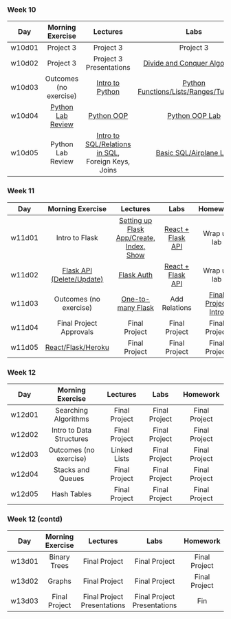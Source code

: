 ### Week 10
| Day | Morning Exercise | Lectures | Labs | Homework |
|:---:|:-----------:|:-------:|:-----------:|:-----------:|
| w10d01 | Project 3 | Project 3 | Project 3 | Project 3 |
| w10d02 | Project 3 | Project 3 Presentations | [Divide and Conquer Algorithms](./w10d02/instructor_notes/divide-and-conquer-sorts) | [Python Prep](./w10d02/homework/README.md) |
| w10d03 | Outcomes (no exercise) | [Intro to Python](./w10d03/instructor_notes/) | [Python Functions/Lists/Ranges/Tuples/etc](./w10d03/student_labs) | [Python State Capitals](./w10d03/homework/README.md) |
| w10d04 | [Python Lab Review](./w10d04/morning_exercise) | [Python OOP](./w10d04/instructor_notes/python-classes.md) | [Python OOP Lab](./w10d04/student_labs/python-oop.md) | [Python OOP Build](./w10d04/homework/python-oop-snowman.md) |
| w10d05 | Python Lab Review | [Intro to SQL/Relations in SQL](./w10d05/instructor_notes), Foreign Keys, Joins | [Basic SQL/Airplane Lab](./w10d05/student_labs/) | [Carmen Sandiego](./w10d05/homework/carmen-sandiego/README.md) |

### Week 11
| Day | Morning Exercise | Lectures | Labs | Homework |
|:---:|:-----------:|:-------:|:-----------:|:-----------:|
| w11d01 | Intro to Flask | [Setting up Flask App/Create, Index, Show](./4_APIs_and_full_stack/w11d01/instructor_notes/flask-intro-get-post.md) | [React + Flask API](./4_APIs_and_full_stack/w11d01/student_labs/flask-react-app.md) | Wrap up lab |
| w11d02 | [Flask API (Delete/Update)](./4_APIs_and_full_stack/w11d02/instructor_notes/README.md)| [Flask Auth](./4_APIs_and_full_stack/w11d02/instructor_notes/flask-register-login.md) | [React + Flask API](./4_APIs_and_full_stack/w11d02/student_labs/flask-react-app.md) | Wrap up lab |
| w11d03 | Outcomes (no exercise) | [One-to-many Flask](./4_APIs_and_full_stack/w11d03/instructor_notes/flask-one-to-many.md) | Add Relations | [Final Project Intro](./7_project_files/final_project/README.md) |
| w11d04 | Final Project Approvals | Final Project | Final Project | Final Project |
| w11d05 | [React/Flask/Heroku](./4_APIs_and_full_stack/w11d05/morning_exercise/README.md) | Final Project | Final Project | Final Project |


### Week 12
| Day | Morning Exercise | Lectures | Labs | Homework |
|:---:|:-----------:|:-------:|:-----------:|:-----------:|
| w12d01 | Searching Algorithms | Final Project | Final Project | Final Project |
| w12d02 | Intro to Data Structures | Final Project | Final Project | Final Project |
| w12d03 | Outcomes (no exercise) | Linked Lists | Final Project | Final Project |
| w12d04 | Stacks and Queues | Final Project | Final Project | Final Project |
| w12d05 | Hash Tables | Final Project | Final Project | Final Project |

### Week 12 (contd)
| Day | Morning Exercise | Lectures | Labs | Homework |
|:---:|:-----------:|:-------:|:-----------:|:-----------:|
| w13d01 | Binary Trees | Final Project | Final Project | Final Project |
| w13d02 | Graphs | Final Project | Final Project | Final Project |
| w13d03 | Final Project | Final Project Presentations | Final Project Presentations | Fin |
